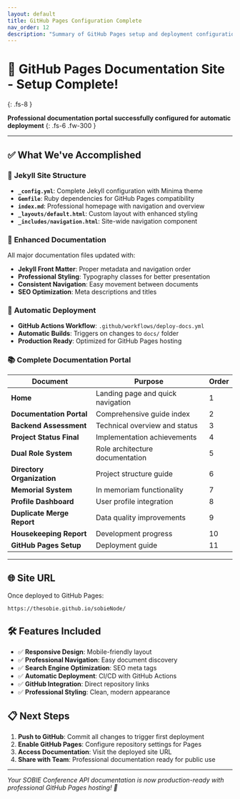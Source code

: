```yaml
---
layout: default
title: GitHub Pages Configuration Complete
nav_order: 12
description: "Summary of GitHub Pages setup and deployment configuration"
---
```


# 🎉 GitHub Pages Documentation Site - Setup Complete!
{: .fs-8 }

**Professional documentation portal successfully configured for automatic deployment**
{: .fs-6 .fw-300 }

---

## ✅ **What We've Accomplished**

### 📁 **Jekyll Site Structure**
- **`_config.yml`**: Complete Jekyll configuration with Minima theme
- **`Gemfile`**: Ruby dependencies for GitHub Pages compatibility
- **`index.md`**: Professional homepage with navigation and overview
- **`_layouts/default.html`**: Custom layout with enhanced styling
- **`_includes/navigation.html`**: Site-wide navigation component

### 🎯 **Enhanced Documentation**
All major documentation files updated with:
- **Jekyll Front Matter**: Proper metadata and navigation order
- **Professional Styling**: Typography classes for better presentation  
- **Consistent Navigation**: Easy movement between documents
- **SEO Optimization**: Meta descriptions and titles

### 🚀 **Automatic Deployment**
- **GitHub Actions Workflow**: `.github/workflows/deploy-docs.yml`
- **Automatic Builds**: Triggers on changes to `docs/` folder
- **Production Ready**: Optimized for GitHub Pages hosting

### 📚 **Complete Documentation Portal**

| Document | Purpose | Order |
|----------|---------|-------|
| **Home** | Landing page and quick navigation | 1 |
| **Documentation Portal** | Comprehensive guide index | 2 |
| **Backend Assessment** | Technical overview and status | 3 |
| **Project Status Final** | Implementation achievements | 4 |
| **Dual Role System** | Role architecture documentation | 5 |
| **Directory Organization** | Project structure guide | 6 |
| **Memorial System** | In memoriam functionality | 7 |
| **Profile Dashboard** | User profile integration | 8 |
| **Duplicate Merge Report** | Data quality improvements | 9 |
| **Housekeeping Report** | Development progress | 10 |
| **GitHub Pages Setup** | Deployment guide | 11 |

---

## 🌐 **Site URL**
Once deployed to GitHub Pages:
```
https://thesobie.github.io/sobieNode/
```

## 🛠️ **Features Included**
- ✅ **Responsive Design**: Mobile-friendly layout
- ✅ **Professional Navigation**: Easy document discovery
- ✅ **Search Engine Optimization**: SEO meta tags
- ✅ **Automatic Deployment**: CI/CD with GitHub Actions
- ✅ **GitHub Integration**: Direct repository links
- ✅ **Professional Styling**: Clean, modern appearance

## 📋 **Next Steps**
1. **Push to GitHub**: Commit all changes to trigger first deployment
2. **Enable GitHub Pages**: Configure repository settings for Pages
3. **Access Documentation**: Visit the deployed site URL
4. **Share with Team**: Professional documentation ready for public use

---

*Your SOBIE Conference API documentation is now production-ready with professional GitHub Pages hosting! 🚀*
